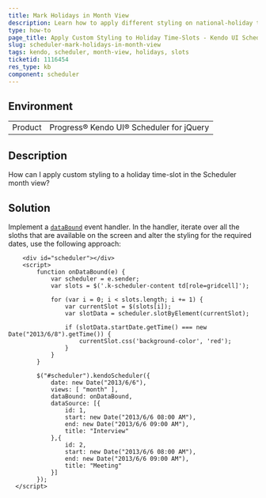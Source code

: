 ```yaml
---
title: Mark Holidays in Month View
description: Learn how to apply different styling on national-holiday time-slots in the Kendo UI Scheduler.
type: how-to
page_title: Apply Custom Styling to Holiday Time-Slots - Kendo UI Scheduler for jQuery
slug: scheduler-mark-holidays-in-month-view
tags: kendo, scheduler, month-view, holidays, slots
ticketid: 1116454
res_type: kb
component: scheduler
---
```


## Environment

<table>
 <tr>
  <td>Product</td>
  <td>Progress® Kendo UI® Scheduler for jQuery</td>
 </tr>
</table>

## Description

How can I apply custom styling to a holiday time-slot in the Scheduler month view?

## Solution

Implement a [`dataBound`](https://docs.telerik.com/kendo-ui/api/javascript/ui/scheduler/events/databound) event handler. In the handler, iterate over all the sloths that are available on the screen and alter the styling for the required dates, use the following approach:  

```dojo
	<div id="scheduler"></div>
	<script>
		function onDataBound(e) {
			var scheduler = e.sender;
			var slots = $('.k-scheduler-content td[role=gridcell]');

			for (var i = 0; i < slots.length; i += 1) {
				var currentSlot = $(slots[i]);
				var slotData = scheduler.slotByElement(currentSlot);

				if (slotData.startDate.getTime() === new Date("2013/6/8").getTime()) {
					currentSlot.css('background-color', 'red');
				}
			}
		}

		$("#scheduler").kendoScheduler({
			date: new Date("2013/6/6"),
			views: [ "month" ],
			dataBound: onDataBound,
			dataSource: [{
				id: 1,
				start: new Date("2013/6/6 08:00 AM"),
				end: new Date("2013/6/6 09:00 AM"),
				title: "Interview"
			},{
				id: 2,
				start: new Date("2013/6/6 08:00 AM"),
				end: new Date("2013/6/6 09:00 AM"),
				title: "Meeting"
			}]
		});
  </script>
```
